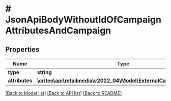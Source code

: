 # # JsonApiBodyWithoutIdOfCampaignAttributesAndCampaign

## Properties

Name | Type | Description | Notes
------------ | ------------- | ------------- | -------------
**type** | **string** |  |
**attributes** | [**\criteo\api\retailmedia\v2022_04\Model\ExternalCampaignAttributes**](ExternalCampaignAttributes.md) |  | [optional]

[[Back to Model list]](../../README.md#models) [[Back to API list]](../../README.md#endpoints) [[Back to README]](../../README.md)
